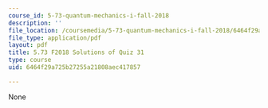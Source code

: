 ```yaml
---
course_id: 5-73-quantum-mechanics-i-fall-2018
description: ''
file_location: /coursemedia/5-73-quantum-mechanics-i-fall-2018/6464f29a725b27255a21808aec417857_MIT5_73F18_quiz31_soln.pdf
file_type: application/pdf
layout: pdf
title: 5.73 F2018 Solutions of Quiz 31
type: course
uid: 6464f29a725b27255a21808aec417857

---
```

None